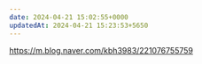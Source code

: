 ```yaml
---
date: 2024-04-21 15:02:55+0000
updatedAt: 2024-04-21 15:23:53+5650
---
```

https://m.blog.naver.com/kbh3983/221076755759